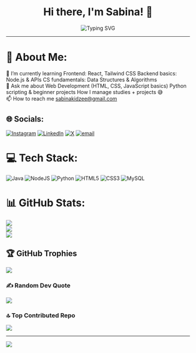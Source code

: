 <h1 align="center">Hi there, I'm Sabina! 🌷</h1>

<p align="center">
  <img src="https://readme-typing-svg.herokuapp.com?font=Fira+Code&size=24&duration=3000&pause=1000&color=FCA7DE&center=true&vCenter=true&width=435&lines=Full-Stack+Developer+%F0%9F%92%BB;Impactful+Designer+%F0%9F%92%8E;Open+Source+Contributor+%F0%9F%8C%9F;Lifelong+Learner+%F0%9F%93%9A" alt="Typing SVG" />
</p>

---


# 💫 About Me:
🌱 I’m currently learning Frontend: React, Tailwind CSS Backend basics: Node.js & APIs CS fundamentals: Data Structures & Algorithms<br>💬 Ask me about Web Development (HTML, CSS, JavaScript basics) Python scripting & beginner projects How I manage studies + projects 😅<br>📫 How to reach me sabinakidzee@gmail.com


## 🌐 Socials:
[![Instagram](https://img.shields.io/badge/Instagram-%23E4405F.svg?logo=Instagram&logoColor=white)](https://instagram.com/https://instagram.com/s_a_b_i_n_a_a_a_a) [![LinkedIn](https://img.shields.io/badge/LinkedIn-%230077B5.svg?logo=linkedin&logoColor=white)](https://linkedin.com/in/https://linkedin.com/in/https://www.linkedin.com/in/sabina-khan-150b70207/) [![X](https://img.shields.io/badge/X-black.svg?logo=X&logoColor=white)](https://x.com/https://twitter.com/sabina_khan29) [![email](https://img.shields.io/badge/Email-D14836?logo=gmail&logoColor=white)](mailto:sabinakidzee@gmail.com) 

# 💻 Tech Stack:
![Java](https://img.shields.io/badge/java-%23ED8B00.svg?style=for-the-badge&logo=openjdk&logoColor=white) ![NodeJS](https://img.shields.io/badge/node.js-6DA55F?style=for-the-badge&logo=node.js&logoColor=white) ![Python](https://img.shields.io/badge/python-3670A0?style=for-the-badge&logo=python&logoColor=ffdd54) ![HTML5](https://img.shields.io/badge/html5-%23E34F26.svg?style=for-the-badge&logo=html5&logoColor=white) ![CSS3](https://img.shields.io/badge/css3-%231572B6.svg?style=for-the-badge&logo=css3&logoColor=white) ![MySQL](https://img.shields.io/badge/mysql-4479A1.svg?style=for-the-badge&logo=mysql&logoColor=white)
# 📊 GitHub Stats:
![](https://github-readme-stats.vercel.app/api?username=sabinakidzee-hue&theme=dark&hide_border=false&include_all_commits=false&count_private=false)<br/>
![](https://nirzak-streak-stats.vercel.app/?user=sabinakidzee-hue&theme=dark&hide_border=false)<br/>
![](https://github-readme-stats.vercel.app/api/top-langs/?username=sabinakidzee-hue&theme=dark&hide_border=false&include_all_commits=false&count_private=false&layout=compact)

## 🏆 GitHub Trophies
![](https://github-profile-trophy.vercel.app/?username=sabinakidzee-hue&theme=calm_pink&no-frame=false&no-bg=true&margin-w=4)

### ✍️ Random Dev Quote
![](https://quotes-github-readme.vercel.app/api?type=horizontal&theme=radical)

### 🔝 Top Contributed Repo
![](https://github-contributor-stats.vercel.app/api?username=sabinakidzee-hue&limit=5&theme=dark&combine_all_yearly_contributions=true)

---
[![](https://visitcount.itsvg.in/api?id=sabinakidzee-hue&icon=0&color=5)](https://visitcount.itsvg.in)

<!-- Proudly created with GPRM ( https://gprm.itsvg.in ) -->
